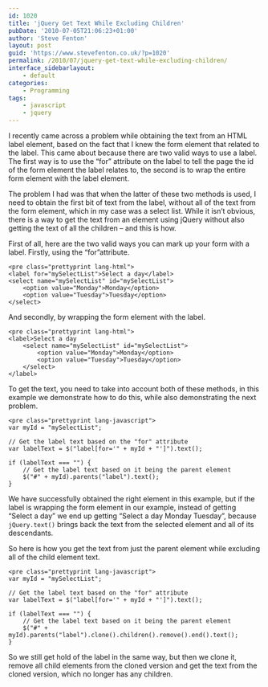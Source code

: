 ```yaml
---
id: 1020
title: 'jQuery Get Text While Excluding Children'
pubDate: '2010-07-05T21:06:23+01:00'
author: 'Steve Fenton'
layout: post
guid: 'https://www.stevefenton.co.uk/?p=1020'
permalink: /2010/07/jquery-get-text-while-excluding-children/
interface_sidebarlayout:
    - default
categories:
    - Programming
tags:
    - javascript
    - jquery
---
```


I recently came across a problem while obtaining the text from an HTML label element, based on the fact that I knew the form element that related to the label. This came about because there are two valid ways to use a label. The first way is to use the “for” attribute on the label to tell the page the id of the form element the label relates to, the second is to wrap the entire form element with the label element.

The problem I had was that when the latter of these two methods is used, I need to obtain the first bit of text from the label, without all of the text from the form element, which in my case was a select list. While it isn’t obvious, there is a way to get the text from an element using jQuery without also getting the text of all the children – and this is how.

First of all, here are the two valid ways you can mark up your form with a label. Firstly, using the “for”attribute.

```
<pre class="prettyprint lang-html">
<label for="mySelectList">Select a day</label>
<select name="mySelectList" id="mySelectList">
    <option value="Monday">Monday</option>
    <option value="Tuesday">Tuesday</option>
</select>
```

And secondly, by wrapping the form element with the label.

```
<pre class="prettyprint lang-html">
<label>Select a day
    <select name="mySelectList" id="mySelectList">
        <option value="Monday">Monday</option>
        <option value="Tuesday">Tuesday</option>
    </select>
</label>
```

To get the text, you need to take into account both of these methods, in this example we demonstrate how to do this, while also demonstrating the next problem.

```
<pre class="prettyprint lang-javascript">
var myId = "mySelectList";

// Get the label text based on the "for" attribute
var labelText = $("label[for='" + myId + "']").text();

if (labelText === "") {
    // Get the label text based on it being the parent element
    $("#" + myId).parents("label").text();
}
```

We have successfully obtained the right element in this example, but if the label is wrapping the form element in our example, instead of getting “Select a day” we end up getting “Select a day Monday Tuesday”, because `jQuery.text()` brings back the text from the selected element and all of its descendants.

So here is how you get the text from just the parent element while excluding all of the child element text.

```
<pre class="prettyprint lang-javascript">
var myId = "mySelectList";

// Get the label text based on the "for" attribute
var labelText = $("label[for='" + myId + "']").text();

if (labelText === "") {
    // Get the label text based on it being the parent element
    $("#" + myId).parents("label").clone().children().remove().end().text();
}
```

So we still get hold of the label in the same way, but then we clone it, remove all child elements from the cloned version and get the text from the cloned version, which no longer has any children.